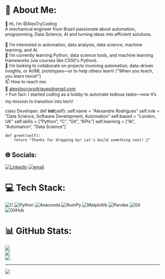  
# 💫 About Me:
👋 Hi, I’m @AlexTryCoding<br>A mechanical engineer from Brazil passionate about automation, programming, Data Science, AI and turning ideas into efficient solutions.<br><br>👀 I’m interested in automation, data analysis, data science, machine learning, and AI.<br>🌱 I’m currently learning Python, data science tools, and machine learning frameworks (via courses like CS50's Python).<br>💞️ I’m looking to collaborate on projects involving automation, data-driven insights, or AI/ML prototypes—or to help others learn! ("When you teach, you learn twice!")<br>📫 How to reach me:<br>📧 alexstoccorodrigues@gmail.com<br>⚡ Fun fact: I started coding as a hobby to automate tedious tasks—now it’s my mission to transition into tech!

class Developer:
    def __init__(self):
        self.name    = "Alexandre Rodrigues"
        self.role    = “Data Science, Software Development, Automation”
        self.based   = "London, UK"
        self.skills  = [“Python”, “C”, “Git”, “APIs”]
        self.learning =  [“AI”, “Automation”, “Data Science”]
    
    def greet(self):
        return "Thanks for dropping by! Let's build something cool! 👋"


## 🌐 Socials:
[![LinkedIn](https://img.shields.io/badge/LinkedIn-%230077B5.svg?logo=linkedin&logoColor=white)](https://linkedin.com/in/alexosrodrigues) [![email](https://img.shields.io/badge/Email-D14836?logo=gmail&logoColor=white)](mailto:alexstoccorodrigues@gmail.com) 

# 💻 Tech Stack:
![C](https://img.shields.io/badge/c-%2300599C.svg?style=for-the-badge&logo=c&logoColor=white) ![Python](https://img.shields.io/badge/python-3670A0?style=for-the-badge&logo=python&logoColor=ffdd54) ![Anaconda](https://img.shields.io/badge/Anaconda-%2344A833.svg?style=for-the-badge&logo=anaconda&logoColor=white) ![NumPy](https://img.shields.io/badge/numpy-%23013243.svg?style=for-the-badge&logo=numpy&logoColor=white) ![Matplotlib](https://img.shields.io/badge/Matplotlib-%23ffffff.svg?style=for-the-badge&logo=Matplotlib&logoColor=black) ![Pandas](https://img.shields.io/badge/pandas-%23150458.svg?style=for-the-badge&logo=pandas&logoColor=white) ![Git](https://img.shields.io/badge/git-%23F05033.svg?style=for-the-badge&logo=git&logoColor=white) ![GitHub](https://img.shields.io/badge/github-%23121011.svg?style=for-the-badge&logo=github&logoColor=white)
# 📊 GitHub Stats:
![](https://github-readme-stats.vercel.app/api?username=AlexStcR&theme=dark&hide_border=false&include_all_commits=false&count_private=false)<br/>
![](https://nirzak-streak-stats.vercel.app/?user=AlexStcR&theme=dark&hide_border=false)<br/>
![](https://github-readme-stats.vercel.app/api/top-langs/?username=AlexStcR&theme=dark&hide_border=false&include_all_commits=false&count_private=false&layout=compact)

---
[![](https://visitcount.itsvg.in/api?id=AlexStcR&icon=0&color=0)](https://visitcount.itsvg.in)

<!-- Proudly created with GPRM ( https://gprm.itsvg.in ) -->
